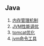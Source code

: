 ## Java
1. [内存管理机制](process/README.md)   
1. [JVM性能调优](jvm/README.md)    
1. [tomcat优化](tomcat/README.md)
1. [jvm命令工具](cmdTools/README.md)